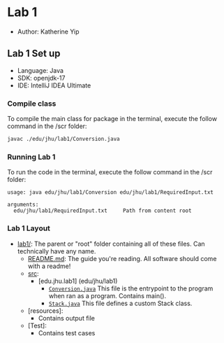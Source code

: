 # Lab 1
* Author: Katherine Yip

## Lab 1 Set up
* Language: Java 
* SDK: openjdk-17
* IDE: IntelliJ IDEA Ultimate

### Compile class
To compile the main class for package in the terminal, execute the follow command in the /scr folder:

```bash
javac ./edu/jhu/lab1/Conversion.java
```

### Running Lab 1
To run the code in the terminal, execute the follow command in the /scr folder:

```commandline
usage: java edu/jhu/lab1/Conversion edu/jhu/lab1/RequiredInput.txt

arguments:
  edu/jhu/lab1/RequiredInput.txt     Path from content root
```

### Lab 1 Layout
* [lab1/](.): The parent or "root" folder containing all of these files. Can technically have any name.
    * [README.md](README.md):
      The guide you're reading. All software should come with a readme!
    * [src](src):
        * [edu.jhu.lab1] (edu/jhu/lab1)
            * [`Conversion.java`](src/edu/jhu/lab1/Conversion.java)
              This file is the entrypoint to the program when ran as a program. Contains main().
            * [`Stack.java`](src/edu/jhu/lab1/Stack.java)
              This file defines a custom Stack class.
    * [resources]:
        * Contains output file
    * [Test]:
        * Contains test cases